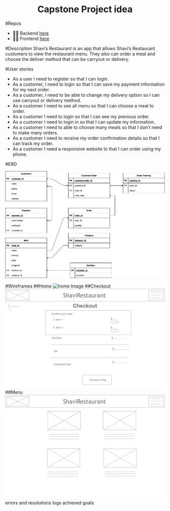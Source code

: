 
<h1 align="center">Capstone Project idea</h1>



#Repos
- 👨‍💻 Backend  [here](git@github.com:diaba/shaviRestaurant-server.git)
- 👨‍💻 Frontend  [here](git@github.com:diaba/shaviRestaurant-client.git)


#Description
Shavi’s Restaurant is an app that allows Shavi’s Restaurant customers to view the restaurant menu. They also can order a meal and choose the deliver method that can be carryout or delivery.

#User stories

-	As a user I need to register so that I can login.
-	As a customer, I need to login so that I can save my payment information for my next order.
-	As a customer, I need to be able to change my delivery option so I can use carryout or delivery method.
-	As a customer I need to see all menu so that I can choose a meal to order.
-	As a customer I need to login so that I can see my previous order.
-	As a customer I need to login in so that I can update my information.
-	As a customer I need to able to choose many meals so that I don’t need to make many orders.
-	As a customer I need to receive my order confirmation details so that I can track my order.
-	As a customer I need a responsive website to that I can order using my phone.


#ERD

![ERD Image](https://github.com/diaba/shaviRestaurant-server/blob/main/ShaviDb.drawio.png?raw=true "Project ERD")

#Wireframes
##Home
![home Image](https://github.com/diaba/shaviRestaurant-client/blob/main/wireframes/Home%20-%20item%201%20%E2%80%93%201.png?raw=true "Project wireframe")
##Checkout
![checkout Image]( https://github.com/diaba/shaviRestaurant-client/blob/main/wireframes/Home%20-%20Checkout.png?raw=true "Project Start ERD")
##Menu
![menu Image](https://github.com/diaba/shaviRestaurant-client/blob/main/wireframes/Home%20-%20items%201.png?raw=true "Project wareframe")

errors and resolutions logs
achieved goals
